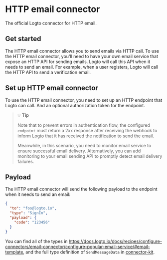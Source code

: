 # HTTP email connector

The official Logto connector for HTTP email.

## Get started

The HTTP email connector allows you to send emails via HTTP call. To use the HTTP email connector, you'll need to have your own email service that expose an HTTP API for sending emails. Logto will call this API when it needs to send an email. For example, when a user registers, Logto will call the HTTP API to send a verification email.

## Set up HTTP email connector

To use the HTTP email connector, you need to set up an HTTP endpoint that Logto can call. And an optional authorization token for the endpoint.

> 💡 **Tip**
>
> Note that to prevent errors in authentication flow, the configured `endpoint` must return a 2xx response after receiving the webhook to inform Logto that it has received the notification to send the email.
>
> Meanwhile, in this scenario, you need to monitor email service to ensure successful email delivery. Alternatively, you can add monitoring to your email sending API to promptly detect email delivery failures.

## Payload

The HTTP email connector will send the following payload to the endpoint when it needs to send an email:

```json
{
  "to": "foo@logto.io",
  "type": "SignIn",
  "payload": {
    "code": "123456"
  }
}
```

You can find all of the types in https://docs.logto.io/docs/recipes/configure-connectors/email-connector/configure-popular-email-service/#email-template, and the full type definition of `SendMessageData` in [connector-kit](https://github.com/logto-io/logto/tree/master/packages/toolkit/connector-kit/src/types/passwordless.ts).
